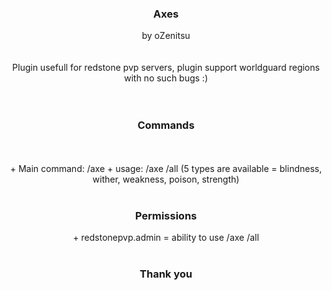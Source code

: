 <div align="center">
  <h3 align="center">Axes</h3>

  <p align="center">
    by oZenitsu
    <br />
    <br />
    <br />
    Plugin usefull for redstone pvp servers, plugin support worldguard regions with no such bugs :)
    <br />
    <br />
    <br />
    <h3 align="center">Commands</h3>
    <br />
    <br />
    + Main command: /axe
    + usage: /axe <player> <axe-type>/all (5 types are available = blindness, wither, weakness, poison, strength)
    <br />
    <br />
    <h3 align="center">Permissions</h3>
    + redstonepvp.admin = ability to use /axe <player> <axe-type>/all
    <br />
    <br />
    <h3 align="center">Thank you</h3>
  </p>
</div>

